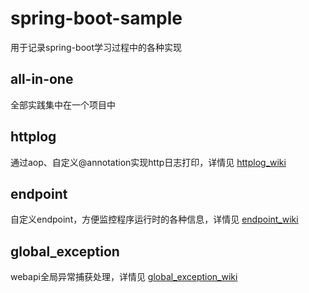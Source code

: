 # spring-boot-sample

用于记录spring-boot学习过程中的各种实现

## all-in-one
全部实践集中在一个项目中

## httplog
通过aop、自定义@annotation实现http日志打印，详情见 [httplog_wiki](https://github.com/wangyuheng/spring-boot-sample/wiki/httplog_wiki)

## endpoint
自定义endpoint，方便监控程序运行时的各种信息，详情见 [endpoint_wiki](https://github.com/wangyuheng/spring-boot-sample/wiki/endpoint_wiki)

## global_exception
webapi全局异常捕获处理，详情见 [global_exception_wiki](https://github.com/wangyuheng/spring-boot-sample/wiki/global_exception_wiki)
